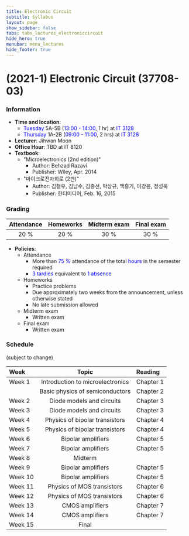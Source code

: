 ```yaml
---
title: Electronic Circuit
subtitle: Syllabus
layout: page
show_sidebar: false
tabs: tabs_lectures_electroniccircuit
hide_hero: true
menubar: menu_lectures
hide_footer: true
---
```


# (2021-1) Electronic Circuit (37708-03)

### Information
* __Time and location__:
    * <span style="color:blue">Tuesday</span> 5A-5B (<span style="color:blue">13:00 - 14:00</span>, 1 hr) at <span style="color:blue">IT 3128</span>
    * <span style="color:blue">Thursday</span> 1A-2B (<span style="color:blue">09:00 - 11:00</span>, 2 hrs) at <span style="color:blue">IT 3128</span>
* __Lecturer__: Jihwan Moon
* __Office Hour__: TBD at IT 8120
* __Textbook__:
    * "Microelectronics (2nd edition)"
        * Author: Behzad Razavi
        * Publisher: Wiley, Apr. 2014
    * "마이크로전자회로 (2판)"
        * Author: 김철우, 김남수, 김종선, 박상규, 백흥기, 이강윤, 정성욱
        * Publisher: 한티미디어, Feb. 16, 2015

### Grading

| Attendance | Homeworks | Midterm exam | Final exam |
|:---:|:---:|:---:|:---:|
| 20 % | 20 % | 30 % | 30 % |

* __Policies__:
    * Attendance
        * More than <span style="color:blue">75 %</span> attendance of the total <span style="color:blue">hours</span> in the semester required
        * <span style="color:blue">3 tardies</span> equivalent to <span style="color:blue">1 absence</span>
    * Homeworks
        * Practice problems
        * Due approximately two weeks from the announcement, unless otherwise stated
        * No late submission allowed
    * Midterm exam
        * Written exam
    * Final exam
        * Written exam

### Schedule
(subject to change)

| Week | Topic | Reading |
|:---|:---:|:---|
| Week 1 | Introduction to microelectronics | Chapter 1 |
|  | Basic physics of semiconductors | Chapter 2 |
| Week 2 | Diode models and circuits | Chapter 3 |
| Week 3 | Diode models and circuits | Chapter 3 |
| Week 4 | Physics of bipolar transistors | Chapter 4 |
| Week 5 | Physics of bipolar transistors | Chapter 4 |
| Week 6 | Bipolar amplifiers | Chapter 5 |
| Week 7 | Bipolar amplifiers | Chapter 5 |
| Week 8 | Midterm |  |
| Week 9 | Bipolar amplifiers | Chapter 5 |
| Week 10 | Bipolar amplifiers | Chapter 5 |
| Week 11 | Physics of MOS transistors | Chapter 6 |
| Week 12 | Physics of MOS transistors | Chapter 6 |
| Week 13 | CMOS amplifiers | Chapter 7 |
| Week 14 | CMOS amplifiers | Chapter 7 |
| Week 15 | Final |  |